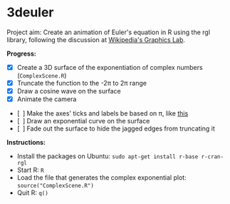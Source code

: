 3deuler
=======

Project aim:
Create an animation of Euler's equation in R using the rgl library,
following the discussion at [Wikipedia's Graphics Lab](https://en.wikipedia.org/wiki/Wikipedia:Graphics_Lab/Illustration_workshop#RfC_-_Visualization_of_exponential_function).

**Progress:**
- [x] Create a 3D surface of the exponentiation of complex numbers (`ComplexScene.R`)
- [x] Truncate the function to the -2π to 2π range
- [x] Draw a cosine wave on the surface
- [x] Animate the camera
- [&ensp;] Make the axes' ticks and labels be based on π,
  like [this](https://commons.wikimedia.org/wiki/File:Exponential_Function_%28Imag_Part%29.png)
- [&ensp;] Draw an exponential curve on the surface
- [&ensp;] Fade out the surface to hide the jagged edges from truncating it

**Instructions:**
* Install the packages on Ubuntu: `sudo apt-get install r-base r-cran-rgl`
* Start R: `R`
* Load the file that generates the complex exponential plot: `source("ComplexScene.R")`
* Quit R: `q()`
